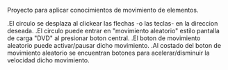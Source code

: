 Proyecto para aplicar conocimientos de movimiento de elementos.

.El circulo se desplaza al clickear las flechas -o las teclas- en la direccion deseada.
.El circulo puede entrar en "movimiento aleatorio" estilo pantalla de carga "DVD" al presionar boton central.
.El boton de movimiento aleatorio puede activar/pausar dicho movimiento.
.Al costado del boton de movimiento aleatorio se encuentran botones para acelerar/disminuir la velocidad dicho movimiento.
